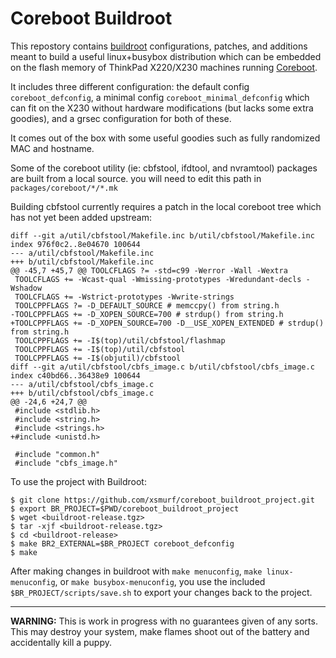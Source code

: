 # Coreboot Buildroot

This repostory contains [buildroot](http://buildroot.uclibc.org/) configurations, patches, and additions meant to build a useful linux+busybox distribution which can be embedded on the flash memory of ThinkPad X220/X230 machines running [Coreboot](https://www.coreboot.org).

It includes three different configuration: the default config `coreboot_defconfig`, a minimal config `coreboot_minimal_defconfig` which can fit on the X230 without hardware modifications (but lacks some extra goodies), and a grsec configuration for both of these.

It comes out of the box with some useful goodies such as fully randomized MAC and hostname.

Some of the coreboot utility (ie: cbfstool, ifdtool, and nvramtool) packages are built from a local source. you will need to edit this path in `packages/coreboot/*/*.mk`

Building cbfstool currently requires a patch in the local coreboot tree which has not yet been added upstream:

```
diff --git a/util/cbfstool/Makefile.inc b/util/cbfstool/Makefile.inc
index 976f0c2..8e04670 100644
--- a/util/cbfstool/Makefile.inc
+++ b/util/cbfstool/Makefile.inc
@@ -45,7 +45,7 @@ TOOLCFLAGS ?= -std=c99 -Werror -Wall -Wextra
 TOOLCFLAGS += -Wcast-qual -Wmissing-prototypes -Wredundant-decls -Wshadow
 TOOLCFLAGS += -Wstrict-prototypes -Wwrite-strings
 TOOLCPPFLAGS ?= -D_DEFAULT_SOURCE # memccpy() from string.h
-TOOLCPPFLAGS += -D_XOPEN_SOURCE=700 # strdup() from string.h
+TOOLCPPFLAGS += -D_XOPEN_SOURCE=700 -D__USE_XOPEN_EXTENDED # strdup() from string.h
 TOOLCPPFLAGS += -I$(top)/util/cbfstool/flashmap
 TOOLCPPFLAGS += -I$(top)/util/cbfstool
 TOOLCPPFLAGS += -I$(objutil)/cbfstool
diff --git a/util/cbfstool/cbfs_image.c b/util/cbfstool/cbfs_image.c
index c40bd66..36438e9 100644
--- a/util/cbfstool/cbfs_image.c
+++ b/util/cbfstool/cbfs_image.c
@@ -24,6 +24,7 @@
 #include <stdlib.h>
 #include <string.h>
 #include <strings.h>
+#include <unistd.h>
 
 #include "common.h"
 #include "cbfs_image.h"
```

To use the project with Buildroot:

```
$ git clone https://github.com/xsmurf/coreboot_buildroot_project.git
$ export BR_PROJECT=$PWD/coreboot_buildroot_project
$ wget <buildroot-release.tgz>
$ tar -xjf <buildroot-release.tgz>
$ cd <buildroot-release>
$ make BR2_EXTERNAL=$BR_PROJECT coreboot_defconfig
$ make
```

After making changes in buildroot with `make menuconfig`, `make linux-menuconfig`, or `make busybox-menuconfig`, you use the included `$BR_PROJECT/scripts/save.sh` to export your changes back to the project.


-------


**WARNING:** This is work in progress with no guarantees given of any sorts. This may destroy your system, make flames shoot out of the battery and accidentally kill a puppy.

